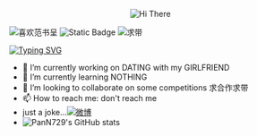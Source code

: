 <p align="center">
    <!-- https://github.com/kyechan99/capsule-render -->
    <img src="https://capsule-render.vercel.app/api?type=waving&color=gradient&height=300&&section=header&text=HI%20THERE&fontSize=90&fontAlign=50&fontAlignY=30&desc=here%20is%20PanN&descAlign=50&descSize=30&descAlignY=60&animation=twinkling" alt="Hi There" title="Hi There"/>
</p>

![喜欢范书呈](https://img.shields.io/badge/%E5%96%9C%E6%AC%A2-%E8%8C%83%E4%B9%A6%E5%91%88-pink?style=flat-square&link=https%3A%2F%2Fweibo.com%2Fu%2F2719078007) ![Static Badge](https://img.shields.io/badge/%E8%B0%A6%E8%99%9A%E5%A5%BD%E5%AD%A6-yellow?style=flat-square) ![求带](https://img.shields.io/badge/%E6%B1%82%E5%A4%A7%E4%BD%AC%E5%B8%A6-red?style=flat-square)




[![Typing SVG](https://readme-typing-svg.demolab.com/?lines=Welcome+to+my+github+profile)](https://git.io/typing-svg)
- 🔭 I’m currently working on DATING with my GIRLFRIEND
- 🌱 I’m currently learning NOTHING
- 👯 I’m looking to collaborate on some competitions 求合作求带
- 📫 How to reach me: don't reach me
-  just a joke...[![微博](https://img.shields.io/badge/%E5%BE%AE%E5%8D%9A-%E9%BB%84%E7%93%9C%E6%8B%8C%E9%B8%A1%E7%88%AA-blue?style=flat-square&link=https%3A%2F%2Fweibo.com%2Fu%2F2719078007)](https://www.weibo.com/u/2719078007)
- ![PanN729's GitHub stats](https://github-readme-stats.vercel.app/api?username=PanN729&theme=catppuccin_latte_icons=true)
  
